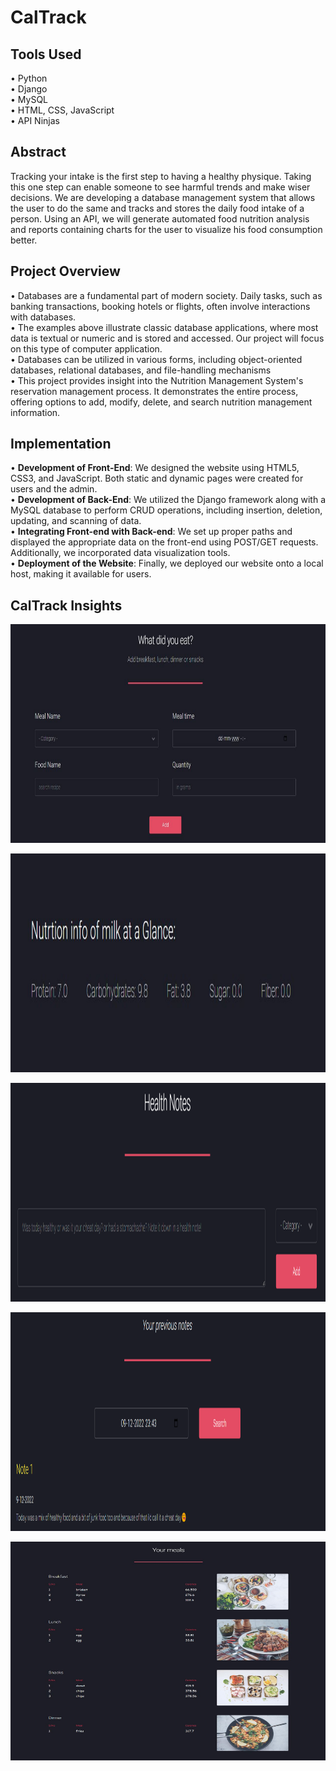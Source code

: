 # CalTrack

## Tools Used
• Python <br>
• Django <br>
• MySQL <br>
• HTML, CSS, JavaScript <br>
• API Ninjas <br>

## Abstract
Tracking your intake is the first step to having a healthy physique. Taking 
this one step can enable someone to see harmful trends and make wiser decisions. 
We are developing a database management system that allows the user to 
do the same and tracks and stores the daily food intake of a person. Using an 
API, we will generate automated food nutrition analysis and reports containing 
charts for the user to visualize his food consumption better.

## Project Overview
• Databases are a fundamental part of modern society. Daily tasks, such as banking transactions, booking hotels or flights, often involve interactions with databases. <br>
• The examples above illustrate classic database applications, where most data is textual or numeric and is stored and accessed. Our project will focus on this type of computer application. <br>
• Databases can be utilized in various forms, including object-oriented databases, relational databases, and file-handling mechanisms <br>
• This project provides insight into the Nutrition Management System's reservation management process. It demonstrates the entire process, offering options to add, modify, delete, and search nutrition management information. <br>

## Implementation

• **Development of Front-End**: We designed the website using HTML5, CSS3, and JavaScript. Both static and dynamic pages were created for users and the admin. <br>
• **Development of Back-End**: We utilized the Django framework along with a MySQL database to perform CRUD operations, including insertion, deletion, updating, and scanning of data. <br>
• **Integrating Front-end with Back-end**: We set up proper paths and displayed the appropriate data on the front-end using POST/GET requests. Additionally, we incorporated data visualization tools. <br>
• **Deployment of the Website**: Finally, we deployed our website onto a local host, making it available for users. <br>

## CalTrack Insights

<p align="center">   
  <img src="https://github.com/priyanshu1405/CalTrack/blob/main/imgs/image1.png" width="700" height="350" />
    <br>
</p>
<p align="center">   
  <img src="https://github.com/priyanshu1405/CalTrack/blob/main/imgs/image2.png" width="700" height="350" />
    <br>
</p>
<p align="center">   
  <img src="https://github.com/priyanshu1405/CalTrack/blob/main/imgs/image3.png" width="700" height="350" />
    <br>
</p>
<p align="center">   
  <img src="https://github.com/priyanshu1405/CalTrack/blob/main/imgs/image4.png" width="700" height="350" />
    <br>
</p>
<p align="center">   
  <img src="https://github.com/priyanshu1405/CalTrack/blob/main/imgs/image5.png" width="700" height="350" />
    <br>
</p>
